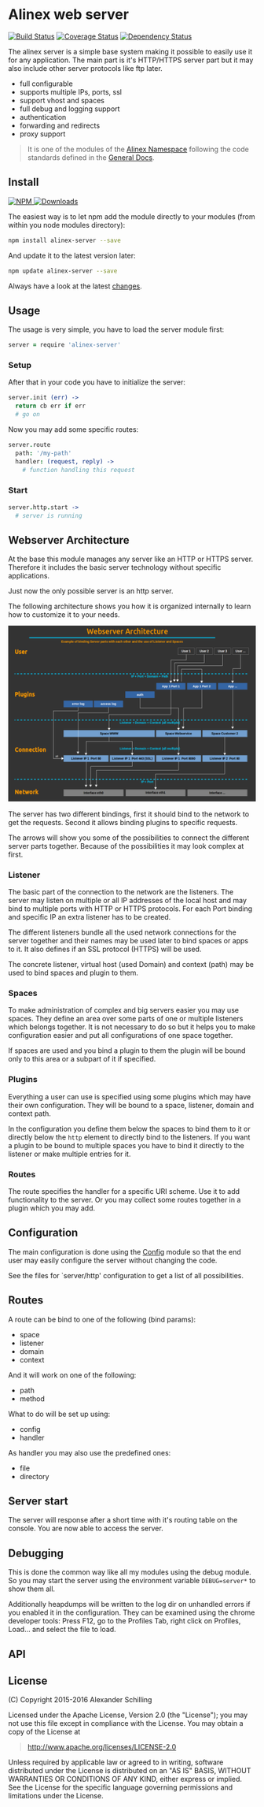Alinex web server
=================================================

[![Build Status](https://travis-ci.org/alinex/node-server.svg?branch=master)](https://travis-ci.org/alinex/node-server)
[![Coverage Status](https://coveralls.io/repos/alinex/node-server/badge.png?branch=master)](https://coveralls.io/r/alinex/node-server?branch=master)
[![Dependency Status](https://gemnasium.com/alinex/node-server.png)](https://gemnasium.com/alinex/node-server)

The alinex server is a simple base system making it possible to easily use it for
any application. The main part is it's HTTP/HTTPS server part but it may also include
other server protocols like ftp later.

- full configurable
- supports multiple IPs, ports, ssl
- support vhost and spaces
- full debug and logging support
- authentication
- forwarding and redirects
- proxy support

> It is one of the modules of the [Alinex Namespace](http://alinex.github.io/code.html)
> following the code standards defined in the [General Docs](http://alinex.github.io/develop).


Install
-------------------------------------------------

[![NPM](https://nodei.co/npm/alinex-server.png?downloads=true&downloadRank=true&stars=true)
 ![Downloads](https://nodei.co/npm-dl/alinex-server.png?months=9&height=3)
](https://www.npmjs.com/package/alinex-server)

The easiest way is to let npm add the module directly to your modules
(from within you node modules directory):

``` sh
npm install alinex-server --save
```

And update it to the latest version later:

``` sh
npm update alinex-server --save
```

Always have a look at the latest [changes](Changelog.md).


Usage
-------------------------------------------------

The usage is very simple, you have to load the server module first:

``` coffee
server = require 'alinex-server'
```

### Setup

After that in your code you have to initialize the server:

``` coffee
server.init (err) ->
  return cb err if err
  # go on
```

Now you may add some specific routes:

``` coffee
server.route
  path: '/my-path'
  handler: (request, reply) ->
    # function handling this request
```

### Start

``` coffee
server.http.start ->
  # server is running
```


Webserver Architecture
-------------------------------------------------
At the base this module manages any server like an HTTP or HTTPS server. Therefore
it includes the basic server technology without specific applications.

Just now the only possible server is an http server.

The following architecture shows you how it is organized internally to learn how
to customize it to your needs.

![Architecture](src/doc/architecture.png)

The server has two different bindings, first it should bind to the network to get
the requests. Second it allows binding plugins to specific requests.

The arrows will show you some of the possibilities to connect the different server
parts together. Because of the possibilities it may look complex at first.

### Listener

The basic part of the connection to the network are the listeners. The server may
listen on multiple or all IP addresses of the local host and may bind to multiple
ports with HTTP or HTTPS protocols. For each Port binding and specific IP an extra
listener has to be created.

The different listeners bundle all the used network connections for the server
together and their names may be used later to bind spaces or apps to it.
It also defines if an SSL protocol (HTTPS) will be used.

The concrete listener, virtual host (used Domain) and context (path) may be used
to bind spaces and plugin to them.

### Spaces

To make administration of complex and big servers easier you may use spaces. They
define an area over some parts of one or multiple listeners which belongs together.
It is not necessary to do so but it helps you to make configuration easier and
put all configurations of one space together.

If spaces are used and you bind a plugin to them the plugin will be bound only to
this area or a subpart of it if specified.

### Plugins

Everything a user can use is specified using some plugins which may have their own
configuration. They will be bound to a space, listener, domain and context path.

In the configuration you define them below the spaces to bind them to it or directly
below the `http` element to directly bind to the listeners. If you want a plugin to
be bound to multiple spaces you have to bind it directly to the listener or make
multiple entries for it.

### Routes

The route specifies the handler for a specific URI scheme. Use it to add functionality
to the server. Or you may collect some routes together in a plugin which you may
add.


Configuration
-------------------------------------------------
The main configuration is done using the [Config](http://alinex.github.io/node-config)
module so that the end user may easily configure the server without changing the
code.

See the files for `server/http' configuration to get a list of all possibilities.


Routes
-------------------------------------------------
A route can be bind to one of the following (bind params):

- space
- listener
- domain
- context

And it will work on one of the following:

- path
- method

What to do will be set up using:

- config
- handler

As handler you may also use the predefined ones:

- file
- directory


Server start
-------------------------------------------------

The server will response after a short time with it's routing table on the console.
You are now able to access the server.


Debugging
-------------------------------------------------
This is done the common way like all my modules using the debug module. So you
may start the server using the environment variable `DEBUG=server*` to show them
all.

Additionally heapdumps will be written to the log dir on unhandled errors if you
enabled it in the configuration. They can be examined using the chrome developer
tools: Press F12, go to the Profiles Tab, right click on Profiles, Load... and select
the file to load.


API
-------------------------------------------------



License
-------------------------------------------------

(C) Copyright 2015-2016 Alexander Schilling

Licensed under the Apache License, Version 2.0 (the "License");
you may not use this file except in compliance with the License.
You may obtain a copy of the License at

>  <http://www.apache.org/licenses/LICENSE-2.0>

Unless required by applicable law or agreed to in writing, software
distributed under the License is distributed on an "AS IS" BASIS,
WITHOUT WARRANTIES OR CONDITIONS OF ANY KIND, either express or implied.
See the License for the specific language governing permissions and
limitations under the License.
